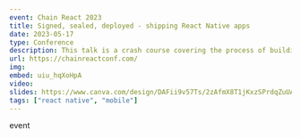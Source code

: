 ```yaml
---
event: Chain React 2023
title: Signed, sealed, deployed - shipping React Native apps
date: 2023-05-17
type: Conference
description: This talk is a crash course covering the process of building and shipping apps and a review of common tools in the React Native ecosystem so you can feel confident deploying and getting back to developing.
url: https://chainreactconf.com/
img: 
embed: uiu_hqXoHpA
video: 
slides: https://www.canva.com/design/DAFii9v57Ts/2zAfmX8T1jKxzSPrdqZuUA/view?utm_content=DAFii9v57Ts&utm_campaign=designshare&utm_medium=link&utm_source=publishsharelink
tags: ["react native", "mobile"]
---
```

event